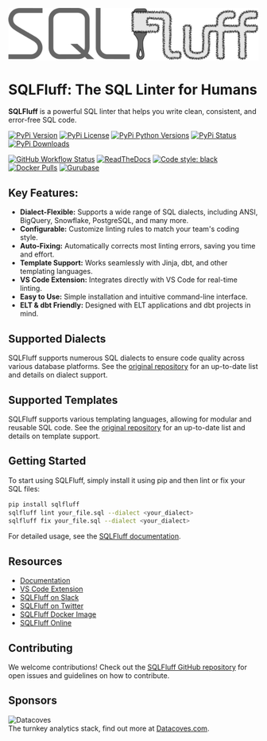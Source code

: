 ![SQLFluff](https://raw.githubusercontent.com/sqlfluff/sqlfluff/main/images/sqlfluff-wide.png)

# SQLFluff: The SQL Linter for Humans

**SQLFluff** is a powerful SQL linter that helps you write clean, consistent, and error-free SQL code.

[![PyPi Version](https://img.shields.io/pypi/v/sqlfluff.svg?style=flat-square&logo=PyPi)](https://pypi.org/project/sqlfluff/)
[![PyPi License](https://img.shields.io/pypi/l/sqlfluff.svg?style=flat-square)](https://pypi.org/project/sqlfluff/)
[![PyPi Python Versions](https://img.shields.io/pypi/pyversions/sqlfluff.svg?style=flat-square)](https://pypi.org/project/sqlfluff/)
[![PyPi Status](https://img.shields.io/pypi/status/sqlfluff.svg?style=flat-square)](https://pypi.org/project/sqlfluff/)
[![PyPi Downloads](https://img.shields.io/pypi/dm/sqlfluff?style=flat-square)](https://pypi.org/project/sqlfluff/)

[![GitHub Workflow Status](https://img.shields.io/github/actions/workflow/status/sqlfluff/sqlfluff/.github/workflows/ci-tests.yml?logo=github&style=flat-square)](https://github.com/sqlfluff/sqlfluff/actions/workflows/ci-tests.yml?query=branch%3Amain)
[![ReadTheDocs](https://img.shields.io/readthedocs/sqlfluff?style=flat-square&logo=Read%20the%20Docs)](https://sqlfluff.readthedocs.io)
[![Code style: black](https://img.shields.io/badge/code%20style-black-000000.svg?style=flat-square)](https://github.com/psf/black)
[![Docker Pulls](https://img.shields.io/docker/pulls/sqlfluff/sqlfluff?logo=docker&style=flat-square)](https://hub.docker.com/r/sqlfluff/sqlfluff)
[![Gurubase](https://img.shields.io/badge/Gurubase-Ask%20SQLFluff%20Guru-006BFF?style=flat-square)](https://gurubase.io/g/sqlfluff)

## Key Features:

*   **Dialect-Flexible:** Supports a wide range of SQL dialects, including ANSI, BigQuery, Snowflake, PostgreSQL, and many more.
*   **Configurable:** Customize linting rules to match your team's coding style.
*   **Auto-Fixing:** Automatically corrects most linting errors, saving you time and effort.
*   **Template Support:** Works seamlessly with Jinja, dbt, and other templating languages.
*   **VS Code Extension:** Integrates directly with VS Code for real-time linting.
*   **Easy to Use:** Simple installation and intuitive command-line interface.
*   **ELT & dbt Friendly:** Designed with ELT applications and dbt projects in mind.

## Supported Dialects

SQLFluff supports numerous SQL dialects to ensure code quality across various database platforms.  See the [original repository](https://github.com/sqlfluff/sqlfluff) for an up-to-date list and details on dialect support.

## Supported Templates

SQLFluff supports various templating languages, allowing for modular and reusable SQL code.  See the [original repository](https://github.com/sqlfluff/sqlfluff) for an up-to-date list and details on template support.

## Getting Started

To start using SQLFluff, simply install it using pip and then lint or fix your SQL files:

```bash
pip install sqlfluff
sqlfluff lint your_file.sql --dialect <your_dialect>
sqlfluff fix your_file.sql --dialect <your_dialect>
```

For detailed usage, see the [SQLFluff documentation](https://docs.sqlfluff.com/en/stable/).

## Resources

*   [Documentation](https://docs.sqlfluff.com/en/stable/)
*   [VS Code Extension](https://marketplace.visualstudio.com/items?itemName=dorzey.vscode-sqlfluff)
*   [SQLFluff on Slack](https://join.slack.com/t/sqlfluff/shared_invite/zt-2qtu36kdt-OS4iONPbQ3aCz2DIbYJdWg)
*   [SQLFluff on Twitter](https://twitter.com/SQLFluff)
*   [SQLFluff Docker Image](https://hub.docker.com/r/sqlfluff/sqlfluff)
*   [SQLFluff Online](https://online.sqlfluff.com/)

## Contributing

We welcome contributions!  Check out the [SQLFluff GitHub repository](https://github.com/sqlfluff/sqlfluff) for open issues and guidelines on how to contribute.

## Sponsors

<img src="images/datacoves.png" alt="Datacoves" width="150"/><br>
The turnkey analytics stack, find out more at [Datacoves.com](https://datacoves.com/).